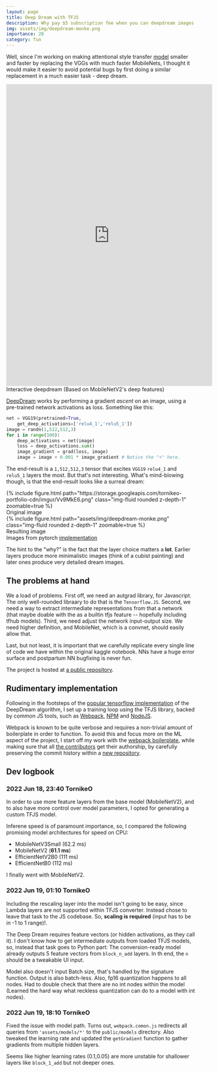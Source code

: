 ```yaml
---
layout: page
title: Deep Dream with TFJS
description: Why pay $5 subscription fee when you can deepdream images in your browser?
img: assets/img/deepdream-monke.png
importance: 20
category: fun
---
```


Well, since I'm working on making attentional style transfer [model](https://github.com/GlebSBrykin/SANET/tree/master/style) smaller and faster by replacing the VGGs with much faster MobileNets, I thought it would make it easier to avoid potential bugs by first doing a similar replacement in a much easier task - deep dream.


<div class="row mt-3" style="justify-content:center;">
    <div class="col-sm-8 mt-3 mt-md-0" >
        <iframe src="https://tornikeo.github.io/embed-deepdream" height="805px" width="550px" frameborder="0" allowfullscreen></iframe>
    </div>
</div>
<div class="caption" >
    Interactive deepdream (Based on MobileNetV2's deep features)
</div>

[DeepDream](https://en.wikipedia.org/wiki/DeepDream) works by performing a gradient *ascent* on an image, using a pre-trained network activations as loss. Something like this:

```python
net = VGG19(pretrained=True, 
    get_deep_activations=['relu4_1','relu5_1'])
image = randn(1,512,512,3)
for i in range(100):
    deep_activations = net(image)
    loss = deep_activations.sum()
    image_gradient = grad(loss, image)
    image = image + 0.001 * image_gradient # Notice the "+" here. 
```

The end-result is a `1,512,512,3` tensor that excites `VGG19` `relu4_1` and `relu5_1` layers the most. But that's not interesting. What's mind-blowing though, is that the end-result looks like a surreal dream:


<div class="row mt-3" style="justify-content:center;">
    <div class="col-sm-6 mt-3 mt-md-0" >
        {% include figure.html path="https://storage.googleapis.com/tornikeo-portfolio-cdn/imgur/Vv9MkE6.png" class="img-fluid rounded z-depth-1" zoomable=true %}
        <div class="caption">
            Original image
        </div>
    </div>
    <div class="col-sm-6 mt-3 mt-md-0" >
        {% include figure.html path="assets/img/deepdream-monke.png" class="img-fluid rounded z-depth-1" zoomable=true %}
        <div class="caption">
            Resulting image
        </div>
    </div>
    <div class="caption" >
        Images from pytorch <a href="https://www.kaggle.com/paultimothymooney/pre-trained-pytorch-monkeys-a-deep-dream">implementation</a>
    </div>
</div>

The hint to the "why?" is the fact that the layer choice matters a **lot**. Earlier layers produce more minimalistic images (think of a cubist painting) and later ones produce very detailed dream images.

## The problems at hand

We a load of problems. First off, we need an autgrad library, for Javascript. The only well-rounded libraary to do that is the `Tensorflow.JS`. Second, we need a way to extract intermediate representations from that a network (that maybe doable with the as a builtin tfjs feature -- hopefully including tfhub models). Third, we need adjust the network input-output size. We need higher definition, and MobileNet, which is a convnet, should easily allow that. 

Last, but not least, it is important that we carefully replicate every single line of code we have within the original kaggle notebook. NNs have a huge error surface and postpartum NN bugfixing is never fun. 

The project is hosted at [a public repository](https://github.com/tornikeo/embed-deepdream/tree/master).

## Rudimentary implementation

Following in the footsteps of the [popular tensorflow implementation](https://www.tensorflow.org/tutorials/generative/deepdream) of the DeepDream algorithm, I set up a training loop using the TFJS library, backed by common JS tools, such as [Webpack](https://webpack.js.org/), [NPM](https://www.npmjs.com/) and [NodeJS](https://nodejs.org/en/). 

Webpack is known to be quite verbose and requires a non-trivial amount of boilerplate in order to function. To avoid this and focus more on the ML aspect of the project, I start off my work with the [webpack boilerplate](https://github.com/taniarascia/webpack-boilerplate), while making sure that all [the contributors](https://github.com/taniarascia/webpack-boilerplate/graphs/contributors) get their authorship, by carefully preserving the commit history within a [new repository](https://github.com/tornikeo/embed-deepdream). 

## Dev logbook

### 2022 Jun 18, 23:40 TornikeO

In order to use more feature layers from the base model (MobileNetV2), and to also have more control over model parameters, I opted for generating a custom TFJS model. 

Inferene speed is of paramount importance, so, I compared the following promising model architectures for speed on CPU:

- MobileNetV3Small (62.2 ms)
- MobileNetV2 (**61.1 ms**)
- EfficientNetV2B0 (111 ms)
- EfficientNetB0 (112 ms)

I finally went with MobileNetV2. 


### 2022 Jun 19, 01:10 TornikeO

Including the rescaling layer into the model isn't going to be easy, since Lambda layers are not supported within TFJS converter. Instead chose to leave that task to the JS codebase. So, **scaling is required** (input has to be in -1 to 1 range)!.

The Deep Dream requires feature vectors (or hidden activations, as they call it). I don't know how to get intermediate outputs from loaded TFJS models, so, instead that task goes to Python part: The conversion-ready model already outputs 5 feature vectors from `block_n_add` layers. In th end, the `n` should be a tweakable UI input. 

Model also doesn't input Batch size, that's handled by the signature function. Output is also batch-less. Also, fp16 quantization happens to all nodes. Had to double check that there are no int nodes within the model (Learned the hard way what reckless quantization can do to a model with int nodes). 

### 2022 Jun 19, 18:10 TornikeO

Fixed the issue with model path. Turns out, `webpack.comon.js` redirects all queries from `'assets/models/*'` to the `public/models` directory. Also tweaked the learning rate and updated the `getGradient` function to gather gradients from multiple hidden layers. 

Seems like higher learning rates (0.1,0.05) are more unstable for shallower layers like `block_1_add` but not deeper ones. 


